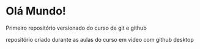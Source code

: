 # Olá Mundo!

Primeiro repositório versionado do curso de git e github

repositório criado durante as aulas do curso em video com github
desktop